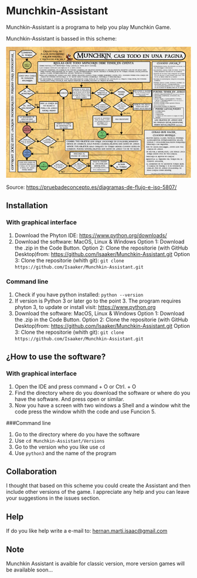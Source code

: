 # Munchkin-Assistant
Munchkin-Assistant is a programa to help you play Munchkin Game.

Munchkin-Assistant is bassed in this scheme:

![Si se muestra este mensaje la imagen no se a cargado de forma correcta](schemes/Munchkin-Diagrama-Flujo2.jpg)

Source: https://pruebadeconcepto.es/diagramas-de-flujo-e-iso-5807/

## Installation
### With graphical interface

1. Download the Phyton IDE: https://www.python.org/downloads/
2. Download the software:
MacOS, Linux & Windows
Option 1: Download the .zip in the Code Button.
Option 2: Clone the repositorie (with GitHub Desktop)from: https://github.com/Isaaker/Munchkin-Assistant.git
Option 3: Clone the repositorie (whith git): `git clone https://github.com/Isaaker/Munchkin-Assistant.git`

### Command line

1. Check if you have python installed:
`python --version`
2. If version is Python 3 or later go to the point 3. The program requires phyton 3, to update or install visit: https://www.python.org
3. Download the software:
MacOS, Linux & Windows
Option 1: Download the .zip in the Code Button.
Option 2: Clone the repositorie (with GitHub Desktop)from: https://github.com/Isaaker/Munchkin-Assistant.git
Option 3: Clone the repositorie (whith git): `git clone https://github.com/Isaaker/Munchkin-Assistant.git`

## ¿How to use the software?
### With graphical interface
1. Open the IDE and press command + O or Ctrl. + O
2. Find the directory where do you download the software or where do you have the software. And press open or similar.
3. Now you have a screen with two windows a Shell and a window whit the code press the window whith the code and use Funcion 5.

###Command line
1. Go to the directory where do you have the software
2. Use `cd Munchkin-Assistant/Versions`
3. Go to the version who you like use `cd`
4. Use `python3` and the name of the program

## Collaboration
I thought that based on this scheme you could create the Assistant and then include other versions of the game.
I appreciate any help and you can leave your suggestions in the issues section.

## Help
If do you like help write a e-mail to:
hernan.marti.isaac@gmail.com

## Note
Munchkin Assistant is avaible for classic version, more version games will be available soon...

